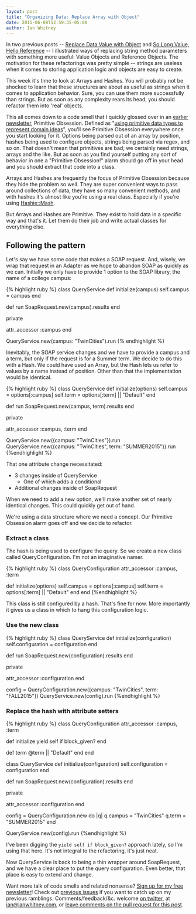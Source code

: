 ```yaml
---
layout: post
title: "Organizing Data: Replace Array with Object"
date: 2015-06-08T12:59:35-05:00
author: Ian Whitney
---
```


In two previous posts -- [Replace Data Value with Object](http://designisrefactoring.com/2015/04/26/organizing-data-replace-data-value-with-object/) and [So Long Value, Hello Reference](http://designisrefactoring.com/2015/05/11/so-long-value-object-hello-reference/) -- I illustrated ways of replacing string method parameters with something more useful: Value Objects and Reference Objects. The motivation for these refactorings was pretty simple -- strings are useless when it comes to storing application logic and objects are easy to create.

This week it's time to look at Arrays and Hashes. You will probably not be shocked to learn that these structures are about as useful as strings when it comes to application behavior. Sure, you can use them more successfully than strings. But as soon as any complexity rears its head, you should refactor them into 'real' objects.

<!--break-->

This all comes down to a code smell that I quickly glossed over in an [earlier newsletter](http://tinyletter.com/ianwhitney/letters/not-very-much-about-primitives), Primitive Obsession. Defined as "[using primitive data types to represent domain ideas](http://c2.com/cgi/wiki?PrimitiveObsession)", you'll see Primitive Obsession everywhere once you start looking for it. Options being parsed out of an array by position, hashes being used to configure objects, strings being parsed via regex, and so on. That doesn't mean that primitives are bad; we certainly need strings, arrays and the like. But as soon as you find yourself putting any sort of behavior in one a "Primitive Obsession!" alarm should go off in your head and you should extract that code into a class.

Arrays and Hashes are frequently the focus of Primitive Obsession because they hide the problem so well. They are super convenient ways to pass around collections of data, they have so many convenient methods, and with hashes it's almost like you're using a real class. Especially if you're using [Hashie::Mash](https://github.com/intridea/hashie#mash).

But Arrays and Hashes are Primitive. They exist to hold data in a specific way and that's it. Let them do their job and write actual classes for everything else.

## Following the pattern

Let's say we have some code that makes a SOAP request. And, wisely, we wrap that request in an Adapter as we hope to abandon SOAP as quickly as we can. Initially we only have to provide 1 option to the SOAP library, the name of a college campus:

{% highlight ruby %}
class QueryService
  def initialize(campus)
    self.campus = campus
  end

  def run
    SoapRequest.new(campus).results
  end

  private

  attr_accessor :campus
end

QueryService.new(campus: "TwinCities").run
{% endhighlight %}

Inevitably, the SOAP service changes and we have to provide a campus and a term, but only if the request is for a Summer term. We decide to do this with a Hash. We could have used an Array, but the Hash lets us refer to values by a name instead of position. Other than that the implementation would be identical.

{% highlight ruby %}
class QueryService
  def initialize(options)
    self.campus = options[:campus]
    self.term = options[:term] || "Default"
  end

  def run
    SoapRequest.new(campus, term).results
  end

  private

  attr_accessor :campus, :term
end

QueryService.new({campus: "TwinCities"}).run
QueryService.new({campus: "TwinCities", term: "SUMMER2015"}).run
{%endhighlight %}

That one attribute change necessitated:

- 3 changes inside of QueryService
  - One of which adds a conditional
- Additional changes inside of SoapRequest

When we need to add a new option, we'll make another set of nearly identical changes. This could quickly get out of hand.

We're using a data structure where we need a concept. Our Primitive Obsession alarm goes off and we decide to refactor.

### Extract a class

The hash is being used to configure the query. So we create a new class called QueryConfiguration. I'm not an imaginative namer.

{% highlight ruby %}
class QueryConfiguration
  attr_accessor :campus, :term

  def initialize(options)
    self.campus = options[:campus]
    self.term = options[:term] || "Default"
  end
end
{%endhighlight %}

This class is still configured by a hash. That's fine for now. More importantly it gives us a class in which to hang this configuration logic.

### Use the new class

{% highlight ruby %}
class QueryService
  def initialize(configuration)
    self.configuration = configuration
  end

  def run
    SoapRequest.new(configuration).results
  end

  private

  attr_accessor :configuration
end

config = QueryConfiguration.new({campus: "TwinCities", term: "FALL2015"})
QueryService.new(config).run
{%endhighlight %}

### Replace the hash with attribute setters

{% highlight ruby %}
class QueryConfiguration
  attr_accessor :campus, :term

  def initialize
    yield self if block_given?
  end

  def term
    @term || "Default"
  end
end

class QueryService
  def initialize(configuration)
    self.configuration = configuration
  end

  def run
    SoapRequest.new(configuration).results
  end

  private

  attr_accessor :configuration
end

config = QueryConfiguration.new do |q|
  q.campus = "TwinCities"
  q.term = "SUMMER2015"
end

QueryService.new(config).run
{%endhighlight %}

I've been digging the `yield self if block_given?` approach lately, so I'm using that here. It's not integral to the refactoring, it's just neat.

Now QueryService is back to being a thin wrapper around SoapRequest, and we have a clear place to put the query configuration. Even better, that place is easy to extend and change.

Want more talk of code smells and related nonsense? [Sign up for my free newsletter](http://tinyletter.com/ianwhitney/)! Check out [previous issues](http://tinyletter.com/ianwhitney/archive) if you want to catch up on my previous ramblings. Comments/feedback/&c. welcome [on twitter](https://twitter.com/iwhitney/), at ian@ianwhitney.com, or [leave comments on the pull request for this post](https://github.com/IanWhitney/designisrefactoring/pull/4).
